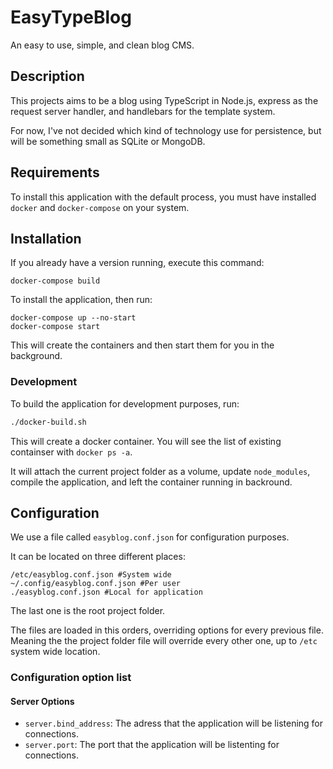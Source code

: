 # EasyTypeBlog
An easy to use, simple, and clean blog CMS.

## Description
This projects aims to be a blog using TypeScript in Node.js, express as the request server handler,
and handlebars for the template system.

For now, I've not decided which kind of technology use for persistence, but will be something small as SQLite or MongoDB.

## Requirements
To install this application with the default process, you must have installed
`docker` and `docker-compose` on your system.

## Installation
If you already have a version running, execute this command:
```
docker-compose build
```
To install the application, then run:
```
docker-compose up --no-start
docker-compose start
```
This will create the containers and then start them for you in the background.

### Development
To build the application for development purposes, run:
```sh
./docker-build.sh
```
This will create a docker container. You will see the list of existing containser with `docker ps -a`.

It will attach the current project folder as a volume, update `node_modules`, compile the application,
and left the container running in backround.

## Configuration
We use a file called `easyblog.conf.json` for configuration purposes.

It can be located on three different places:
```
/etc/easyblog.conf.json #System wide
~/.config/easyblog.conf.json #Per user
./easyblog.conf.json #Local for application
```
The last one is the root project folder.

The files are loaded in this orders, overriding options for every previous file.
Meaning the the project folder file will override every other one,
up to `/etc` system wide location.

### Configuration option list
#### Server Options
- `server.bind_address`: The adress that the application will be listening for connections.
- `server.port`: The port that the application will be listenting for connections.
